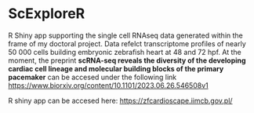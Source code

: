 # ScExploreR
<p text-align: justify> R Shiny app supporting the single cell RNAseq data generated within the frame of my doctoral project. Data refelct transcriptome profiles of nearly 50 000 cells building embryonic zebrafish heart at 48 and 72 hpf. At the moment, the preprint <b> scRNA-seq reveals the diversity of the developing cardiac cell lineage and molecular building blocks of the primary pacemaker</b> can be accesed under the following link <a href = "https://www.biorxiv.org/content/10.1101/2023.06.26.546508v1"> https://www.biorxiv.org/content/10.1101/2023.06.26.546508v1 </a> </p>

<p> R shiny app can be accesed here: <a href= "https://zfcardioscape.iimcb.gov.pl/"> https://zfcardioscape.iimcb.gov.pl/ </a></p>
